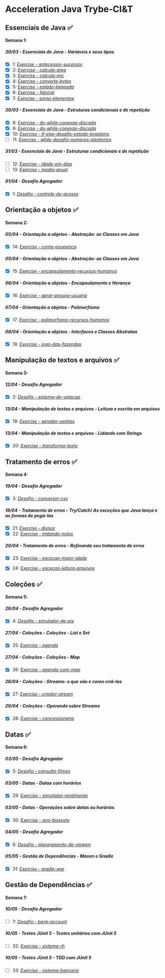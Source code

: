 # Acceleration Java Trybe-CI&T

## Essenciais de Java :white_check_mark:


#### Semana 1:
##### 30/03 - Essenciais de Java - Variáveis e seus tipos
- [x] 1: _[Exercise - antecessor-sucessor](https://github.com/tryber/acc-java-02-exercises-antecessor-sucessor/pull/17)_
- [x] 2: _[Exercise - calcula-area](https://github.com/tryber/acc-java-02-exercises-calcula-area/pull/19)_
- [x] 3: _[Exercise - calcula-imc](https://github.com/tryber/acc-java-02-exercises-calcula-imc/pull/18)_
- [x] 4: _[Exercise - converte-bytes](https://github.com/tryber/acc-java-02-exercises-converte-bytes/pull/17)_
- [x] 5: _[Exercise - estado-lampada](https://github.com/tryber/acc-java-02-exercises-estado-lampada/pull/17)_
- [x] 6: _[Exercise - fatorial](https://github.com/tryber/acc-java-02-exercises-fatorial/pull/17)_
- [x] 7: _[Exercise - soma-elementos](https://github.com/tryber/acc-java-02-exercises-soma-elementos/pull/17)_

##### 30/03 - Essenciais de Java - Estruturas condicionais e de repetição
- [x] 8: _[Exercise - do-while-conexao-discada](https://github.com/tryber/acc-java-02-exercises-do-while-conexao-discada/pull/14)_
- [x] 9: _[Exercise - do-while-conexao-discada](https://github.com/tryber/acc-java-02-exercises-for-numeros-pares/pull/14)_
- [x] 10: _[Exercise - if-else-desafio-estado-brasileiro](https://github.com/tryber/acc-java-02-exercises-if-else-desafio-estado-brasileiro/pull/13)_
- [ ] 11: _[Exercise - while-desafio-numeros-aleatorios](https://github.com/tryber/acc-java-02-exercises-while-desafio-numeros-aleatorios)_

##### 31/03 - Essenciais de Java - Estruturas condicionais e de repetição
- [ ] 12: _[Exercise - idade-em-dias](https://github.com/tryber/acc-java-02-exercises-idade-em-dias)_
- [ ] 13: _[Exercise - media-anual](https://github.com/tryber/acc-java-02-exercises-media-anual)_

##### 01/04 - Desafio Agregador
- [x] 1: _[Desafio - controle-de-acesso](https://github.com/tryber/acc-java-02-exercises-controle-de-acesso/pull/27)_


## Orientação a objetos :white_check_mark:

#### Semana 2:
##### 05/04 - Orientação a objetos - Abstração: as Classes em Java
- [x] 14: _[Exercise - conta-poupanca](https://github.com/tryber/acc-java-02-exercises-conta-poupanca/pull/16)_

##### 05/04 - Orientação a objetos - Abstração: as Classes em Java
- [x] 15: _[Exercise - encapsulamento-recursos-humanos](https://github.com/tryber/acc-java-02-exercises-encapsulamento-recursos-humanos/pull/14)_

##### 06/04 - Orientação a objetos - Encapsulamento e Herança
- [x] 16: _[Exercise - gerar-pessoa-usuaria](https://github.com/tryber/acc-java-02-exercises-gerar-pessoa-usuaria/pull/17)_

##### 07/04 - Orientação a objetos - Polimorfismo
- [x] 17: _[Exercise - polimorfismo-recursos-humanos](https://github.com/tryber/acc-java-02-exercises-polimorfismo-recursos-humanos/pull/15)_

##### 08/04 - Orientação a objetos - Interfaces e Classes Abstratas
- [x] 18: _[Exercise - jogo-das-fazendas](https://github.com/tryber/acc-java-02-exercises-jogo-das-fazendas/pull/18)_


## Manipulação de textos e arquivos :white_check_mark:

#### Semana 3:
##### 12/04 - Desafio Agregador
- [x] 2: _[Desafio - sistema-de-votacao](https://github.com/tryber/acc-java-02-exercises-sistema-de-votacao/pull/19)_

##### 13/04 - Manipulação de textos e arquivos - Leitura e escrita em arquivos
- [x] 19: _[Exercise - gerador-senhas](https://github.com/tryber/acc-java-02-exercises-gerador-senhas/pull/14)_

##### 13/04 - Manipulação de textos e arquivos - Lidando com Strings
- [x] 20: _[Exercise - transforma-texto](https://github.com/tryber/acc-java-02-exercises-transforma-texto/pull/21)_


## Tratamento de erros :white_check_mark:

#### Semana 4:
##### 19/04 - Desafio Agregador
- [x] 3: _[Desafio - conversor-csv](https://github.com/tryber/acc-java-02-exercises-conversor-csv/pull/18)_

##### 19/04 - Tratamento de erros - Try/Catch! As exceções que Java lança e as formas de pegá-las
- [x] 21: _[Exercise - divisor](https://github.com/tryber/acc-java-02-exercises-divisor/pull/20)_
- [x] 22: _[Exercise - tratando-nulos](https://github.com/tryber/acc-java-02-exercises-tratando-nulos/pull/19)_

##### 20/04 - Tratamento de erros - Refinando seu tratamento de erros
- [x] 23: _[Exercise - excecao-maior-idade](https://github.com/tryber/acc-java-02-exercises-excecao-maior-idade/pull/19)_
- [x] 24: _[Exercise - excecao-leitura-arquivos](https://github.com/tryber/acc-java-02-exercises-excecao-leitura-arquivos/pull/16)_


## Coleções :white_check_mark:

#### Semana 5:
##### 26/04 - Desafio Agregador
- [x] 4: _[Desafio - simulador-de-pix](https://github.com/tryber/acc-java-02-exercises-simulador-de-pix/pull/18)_

##### 27/04 - Coleções - Coleções - List e Set
- [x] 25: _[Exercise - agenda](https://github.com/tryber/acc-java-02-exercises-agenda/pull/10)_

##### 27/04 - Coleções - Coleções - Map
- [x] 26: _[Exercise - agenda-com-map](https://github.com/tryber/acc-java-02-exercises-agenda-com-map/pull/9)_

##### 28/04 - Coleções - Streams: o que são e como criá-las
- [x] 27: _[Exercise - criador-stream](https://github.com/tryber/acc-java-02-exercises-criador-stream/pull/6)_

##### 29/04 - Coleções - Operando sobre Streams
- [x] 28: _[Exercise - concessionaria](https://github.com/tryber/acc-java-02-exercises-concessionaria/pull/14)_


## Datas :white_check_mark:

#### Semana 6:
##### 03/05 - Desafio Agregador
- [x] 5: _[Desafio - consulta-filmes](https://github.com/tryber/acc-java-02-exercises-consulta-filmes/pull/8)_

##### 03/05 - Datas - Datas com horários
- [x] 29: _[Exercise - simulador-rendimento](https://github.com/tryber/acc-java-02-exercises-simulador-rendimento/pull/11)_

##### 03/05 - Datas - Operações sobre datas ou horários
- [x] 30: _[Exercise - ano-bissexto](https://github.com/tryber/acc-java-02-exercises-ano-bissexto/pull/11)_

##### 04/05 - Desafio Agregador
- [x] 6: _[Desafio - planejamento-de-viagem](https://github.com/tryber/acc-java-02-exercises-planejamento-de-viagem/pull/9)_

##### 05/05 - Gestão de Dependências - Maven e Gradle
- [x] 31: _[Exercise - gradle-war](https://github.com/tryber/acc-java-02-exercises-gradle-war/pull/9)_


## Gestão de Dependências :white_check_mark:

#### Semana 7:
##### 10/05 - Desafio Agregador
- [ ] 7: _[Desafio - bank-account](https://github.com/tryber/acc-java-02-exercises-bank-account)_

##### 10/05 - Testes JUnit 5 - Testes unitários com JUnit 5
- [ ] 32: _[Exercise - sistema-rh](https://github.com/tryber/acc-java-02-exercises-sistema-rh)_

##### 10/05 - Testes JUnit 5 - TDD com JUnit 5
- [ ] 33: _[Exercise - sistema-bancario](https://github.com/tryber/acc-java-02-exercises-sistema-bancario)_